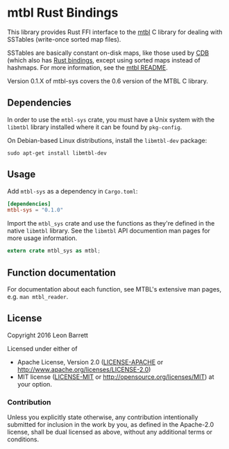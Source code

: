 # mtbl Rust Bindings

This library provides Rust FFI interface to the
[mtbl](https://github.com/farsightsec/mtbl) C library for dealing with
SSTables (write-once sorted map files).

SSTables are basically constant on-disk maps, like those used by
[CDB](http://www.corpit.ru/mjt/tinycdb.html) (which also has [Rust
bindings](https://github.com/andrew-d/tinycdb-rs), except using sorted maps
instead of hashmaps. For more information, see the [mtbl
README](https://github.com/farsightsec/mtbl).

Version 0.1.X of mtbl-sys covers the 0.6 version of the MTBL C library.

## Dependencies

In order to use the `mtbl-sys` crate, you must have a Unix system with the
`libmtbl` library installed where it can be found by `pkg-config`.

On Debian-based Linux distributions, install the `libmtbl-dev` package:

```
sudo apt-get install libmtbl-dev
```

## Usage

Add `mtbl-sys` as a dependency in `Cargo.toml`:

```toml
[dependencies]
mtbl-sys = "0.1.0"
```

Import the `mtbl_sys` crate and use the functions as they're defined in the
native `libmtbl` library. See the `libmtbl` API documention man pages for
more usage information.

```rust
extern crate mtbl_sys as mtbl;
```

## Function documentation

For documentation about each function, see MTBL's extensive man pages, e.g.
`man mtbl_reader`.

## License

Copyright 2016 Leon Barrett

Licensed under either of
 * Apache License, Version 2.0 ([LICENSE-APACHE](LICENSE-APACHE) or http://www.apache.org/licenses/LICENSE-2.0)
 * MIT license ([LICENSE-MIT](LICENSE-MIT) or http://opensource.org/licenses/MIT)
at your option.

### Contribution

Unless you explicitly state otherwise, any contribution intentionally submitted
for inclusion in the work by you, as defined in the Apache-2.0 license, shall be dual licensed as above, without any
additional terms or conditions.
